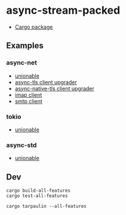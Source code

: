 # async-stream-packed

* [Cargo package](https://crates.io/crates/async-stream-packed)

## Examples

### async-net

* [unionable](demos/async-net/src/unionable.rs)
* [async-tls client upgrader](https://github.com/bk-rs/async-stream-tls-upgrader/blob/master/demos/async-net/src/async_tls_client.rs)
* [async-native-tls client upgrader](https://github.com/bk-rs/async-stream-tls-upgrader/blob/master/demos/async-net/src/async_native_tls_client.rs)
* [imap client](https://github.com/bk-rs/async-stream-tls-upgrader/blob/master/demos/async-net/src/imap_client.rs)
* [smtp client](https://github.com/bk-rs/async-stream-tls-upgrader/blob/master/demos/async-net/src/smtp_client.rs)

### tokio

* [unionable](demos/tokio/src/unionable.rs)

### async-std

* [unionable](demos/async-std/src/unionable.rs)

## Dev

```
cargo build-all-features
cargo test-all-features
```

```
cargo tarpaulin --all-features
```
